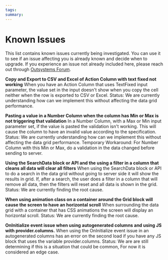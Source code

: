 ```yaml
---
tags:
summary: 
---
```


# Known Issues 

This list contains known issues currently being investigated. You can use it to see if an issue affecting you is already known and decide when to upgrade. If you experience an issue not already included here, please reach out through [Outsystems Forum](https://www.outsystems.com/forge/component-discussions/9764/Data+Grid+Reactive).

**Copy and Export to CSV and Excel of Action Column with text fixed not working**
When you have an Action Column that uses TextFixed input parameter, the value set in the input doesn't show when you copy the cell neither when the row is exported to CSV or Excel.
Status: We are currently understanding how can we implement this without affecting the data grid performance.

**Pasting a value in a Number Column when the column has Min or Max is not triggering that validation**
In a Number Column, with a Max or Min input parameter set, if the value is pasted the validation isn't working. This will cause the column to have an invalid value according to the specification.
Status: We are currently understanding how can we implement this without affecting the data grid performance.
Temporary Workaround: For Number Column with this Min or Max, do a validation in the data changed before sending to server.

**Using the SearchData block or API and the using a filter in a column that cleans all data will clear all filters**
When using the SearchData block or API to do a search in the data grid without going to server side it will show the results in grid. If, after a search, the user does a filter in a column that will remove all data, then the filters will reset and all data is shown in the grid.
Status: We are currently finding the root cause.

**When using animation class on a container around the Grid block will cause the screen to have an horizontal scroll**
When surrounding the data grid with a container that has CSS animations the screen will display an horizontal scroll.
Status: We are currently finding the root cause.

**OnInitialize event issue when using autogenerated columns and using JS with provider.columns.**
When using the OnInitialize event issue in an autogenerated columns has an error on the second load if you have any JS block that uses the variable provider.columns.
Status: We are are still determining if this is a situation that could be common, For now it is considered an edge case.
